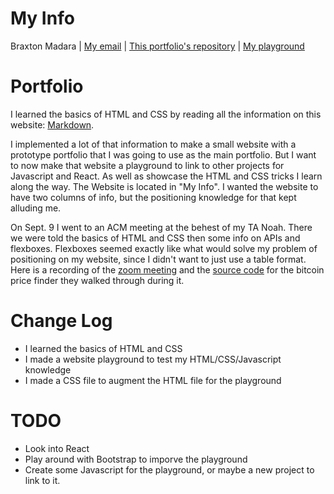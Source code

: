 # My Info
Braxton Madara |
[My email](mailto:stonex@udel.edu) |
[This portfolio's repository](https://github.com/stonex159/stonex159.github.io) |
[My playground](https://stonex159.github.io/HTML-Practice/)

# Portfolio
I learned the basics of HTML and CSS by reading all the information on this website: [Markdown](https://marksheet.io/).

I implemented a lot of that information to make a small website with a prototype portfolio that I was going to use as the main portfolio. But I want to now make that website a playground to link to other projects for Javascript and React. As well as showcase the HTML and CSS tricks I learn along the way. The Website is located in "My Info". I wanted the website to have two columns of info, but the positioning knowledge for that kept alluding me. 

On Sept. 9 I went to an ACM meeting at the behest of my TA Noah. There we were told the basics of HTML and CSS then some info on APIs and flexboxes. Flexboxes seemed exactly like what would solve my problem of positioning on my website, since I didn't want to just use a table format. Here is a recording of the [zoom meeting](https://drive.google.com/file/d/1ZVD_rT8q0kRqZYIcIqI7DgunETMVr2oM/view?usp=sharing) and the [source code](https://drive.google.com/file/d/1ZVD_rT8q0kRqZYIcIqI7DgunETMVr2oM/view?usp=sharing) for the bitcoin price finder they walked through during it.



# Change Log
 - I learned the basics of HTML and CSS
 - I made a website playground to test my HTML/CSS/Javascript knowledge
 - I made a CSS file to augment the HTML file for the playground

# TODO
 - Look into React
 - Play around with Bootstrap to imporve the playground
 - Create some Javascript for the playground, or maybe a new project to link to it.
